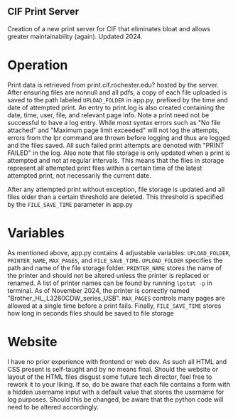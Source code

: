 CIF Print Server
------------------
Creation of a new print server for CIF that eliminates bloat and allows greater maintainability (again). Updated 2024.

# Operation
Print data is retrieved from print.cif.rochester.edu? hosted by the server.  After ensuring files are nonnull and all pdfs,
a copy of each file uploaded is saved to the path labeled ``UPLOAD_FOLDER`` in app.py, prefixed by the time and date of
attempted print.  An entry to print.log is also created containing the date, time, user, file, and relevant page info.
Note a print need not be successful to have a log entry.  While most syntax errors such as "No file attached" and "Maximum page limit exceeded"
will not log the attempts, errors from the lpr command are thrown before logging and thus are logged and the files saved.
All such failed print attempts are denoted with "PRINT FAILED" in the log.  Also note that file storage is only updated
when a print is attempted and not at regular intervals.  This means that the files in storage represent all attempted print
files within a certain time of the latest attempted print, not necessarily the current date.

After any attempted print without exception, file storage is updated and all files older than a certain threshold are deleted.
This threshold is specified by the ``FILE_SAVE_TIME`` parameter in app.py

# Variables
As mentioned above, app.py contains 4 adjustable variables: ``UPLOAD_FOLDER``, ``PRINTER_NAME``, ``MAX_PAGES``, and ``FILE_SAVE_TIME``.
``UPLOAD_FOLDER`` specifies the path and name of the file storage folder.  ``PRINTER_NAME`` stores the name of the printer
and should not be altered unless the printer is replaced or renamed.  A list of printer names can be found by running ``lpstat -p``
in terminal.  As of November 2024, the printer is correctly named "Brother_HL_L3280CDW_series_USB".  ``MAX_PAGES`` controls
many pages are allowed at a single time before a print fails.  Finally, ``FILE_SAVE_TIME`` stores how long in seconds files
should be saved to file storage

# Website
I have no prior experience with frontend or web dev.  As such all HTML and CSS present is self-taught and by no means final.
Should the website or layout of the HTML files disgust some future tech director, feel free to rework it to your liking.
If so, do be aware that each file contains a form with a hidden username input with a default value that stores the username
for log purposes.  Should this be changed, be aware that the python code will need to be altered accordingly.